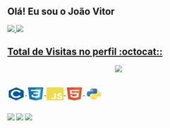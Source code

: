 ## Olá! Eu sou o João Vitor

<div>
  <a href="https://github.com/joaovsz">
  <img height="170em" src="https://github-readme-stats.vercel.app/api?username=joaovsz&show_icons=false&theme=synthwave&title_color=#930CF7&bg_color=111111&include_all_commits=true&count_private=true"/>
  <img height="170em" src="https://github-readme-stats.vercel.app/api/top-langs/?username=joaovsz&layout=compact&langs_count=7&theme=synthwave&title_color=#930CF7&bg_color=111111"/>
</div>
 <p align="left"> 

 ## Total de Visitas no perfil :octocat:: <br>
 <p align="center"> 
   <img alingn="center" src="https://profile-counter.glitch.me/joaovsz/count.svg" />
 </p>

</p>
 <div style="display: inline_block"><br>
  
  <img align="center" alt="joaovsz-C" height="30" width="40" src="https://raw.githubusercontent.com/devicons/devicon/master/icons/c/c-plain.svg">
  <img align="center" alt="joaovsz-Css3" height="30" width="40" src="https://raw.githubusercontent.com/devicons/devicon/master/icons/css3/css3-original.svg">
 <img align="center" alt="joaovsz-Js" height="30" width="40" src="https://raw.githubusercontent.com/devicons/devicon/master/icons/javascript/javascript-plain.svg">
 <img align="center" alt="joaovsz-html5" height="30" width="40" src="https://raw.githubusercontent.com/devicons/devicon/master/icons/html5/html5-original.svg">
 <img align="center" alt="joaovsz-Css3" height="30" width="40" src="https://raw.githubusercontent.com/devicons/devicon/master/icons/python/python-original.svg">
 </div>
 
 ##

<div>
   <a href="https://www.instagram.com/joao.vsz" target="_blank"> <img src="https://img.shields.io/badge/-Instagram-ffdb58?style=for-the-badge&logo=instagram&logoColor=white" target="_blank"></a>
 <a href="https://www.linkedin.com/in/joao-vitorsouza/" target="_blank"><img src="https://img.shields.io/badge/LinkedIn-0077B5?style=for-the-badge&logo=linkedin&logoColor=white" target="_blank"></a>
<a href="mailto:joaovitor1713coin@gmail.com" target="_blank"><img src="https://img.shields.io/badge/Gmail-D14836?style=for-the-badge&logo=gmail&logoColor=white" target="_blank"></a>

 </div>
 

